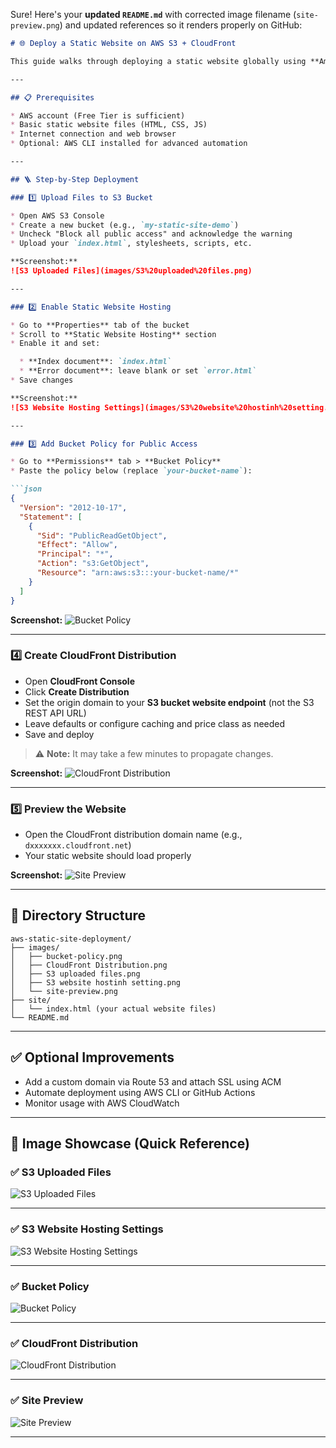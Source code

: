 Sure! Here's your **updated `README.md`** with corrected image filename (`site-preview.png`) and updated references so it renders properly on GitHub:

````markdown
# 🌐 Deploy a Static Website on AWS S3 + CloudFront

This guide walks through deploying a static website globally using **Amazon S3** and **CloudFront**, ideal for company marketing sites, portfolios, or any static content. This documentation is created with AWS Free Tier in mind — no domain required.

---

## 📋 Prerequisites

* AWS account (Free Tier is sufficient)
* Basic static website files (HTML, CSS, JS)
* Internet connection and web browser
* Optional: AWS CLI installed for advanced automation

---

## 🪜 Step-by-Step Deployment

### 1️⃣ Upload Files to S3 Bucket

* Open AWS S3 Console
* Create a new bucket (e.g., `my-static-site-demo`)
* Uncheck "Block all public access" and acknowledge the warning
* Upload your `index.html`, stylesheets, scripts, etc.

**Screenshot:**
![S3 Uploaded Files](images/S3%20uploaded%20files.png)

---

### 2️⃣ Enable Static Website Hosting

* Go to **Properties** tab of the bucket
* Scroll to **Static Website Hosting** section
* Enable it and set:

  * **Index document**: `index.html`
  * **Error document**: leave blank or set `error.html`
* Save changes

**Screenshot:**
![S3 Website Hosting Settings](images/S3%20website%20hostinh%20setting.png)

---

### 3️⃣ Add Bucket Policy for Public Access

* Go to **Permissions** tab > **Bucket Policy**
* Paste the policy below (replace `your-bucket-name`):

```json
{
  "Version": "2012-10-17",
  "Statement": [
    {
      "Sid": "PublicReadGetObject",
      "Effect": "Allow",
      "Principal": "*",
      "Action": "s3:GetObject",
      "Resource": "arn:aws:s3:::your-bucket-name/*"
    }
  ]
}
````

**Screenshot:**
![Bucket Policy](images/bucket-policy.png)

---

### 4️⃣ Create CloudFront Distribution

* Open **CloudFront Console**
* Click **Create Distribution**
* Set the origin domain to your **S3 bucket website endpoint** (not the S3 REST API URL)
* Leave defaults or configure caching and price class as needed
* Save and deploy

> ⚠️ **Note:** It may take a few minutes to propagate changes.

**Screenshot:**
![CloudFront Distribution](images/CloudFront%20Distribution.png)

---

### 5️⃣ Preview the Website

* Open the CloudFront distribution domain name (e.g., `dxxxxxxx.cloudfront.net`)
* Your static website should load properly

**Screenshot:**
![Site Preview](images/site-preview.png)

---

## 📂 Directory Structure

```
aws-static-site-deployment/
├── images/
│   ├── bucket-policy.png
│   ├── CloudFront Distribution.png
│   ├── S3 uploaded files.png
│   ├── S3 website hostinh setting.png
│   └── site-preview.png
├── site/
│   └── index.html (your actual website files)
└── README.md
```

---

## ✅ Optional Improvements

* Add a custom domain via Route 53 and attach SSL using ACM
* Automate deployment using AWS CLI or GitHub Actions
* Monitor usage with AWS CloudWatch

---

## 📸 Image Showcase (Quick Reference)

### ✅ S3 Uploaded Files

![S3 Uploaded Files](images/S3%20uploaded%20files.png)

---

### ✅ S3 Website Hosting Settings

![S3 Website Hosting Settings](images/S3%20website%20hostinh%20setting.png)

---

### ✅ Bucket Policy

![Bucket Policy](images/bucket-policy.png)

---

### ✅ CloudFront Distribution

![CloudFront Distribution](images/CloudFront%20Distribution.png)

---

### ✅ Site Preview

![Site Preview](images/site-preview.png)

---

